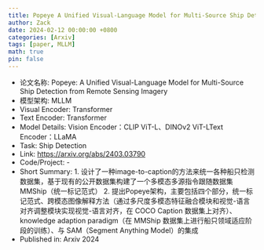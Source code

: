 ```yaml
---
title: Popeye A Unified Visual-Language Model for Multi-Source Ship Detection from Remote Sensing Imagery
author: Zack
date: 2024-02-12 00:00:00 +0800
categories: [Arxiv]
tags: [paper, MLLM]
math: true
pin: false
---
```

- 论文名称: Popeye: A Unified Visual-Language Model for Multi-Source Ship Detection from Remote Sensing Imagery
- 模型架构: MLLM
- Visual Encoder: Transformer
- Text Encoder: Transformer
- Model Details: Vision Encoder：CLIP ViT-L、DINOv2 ViT-LText Encoder：LLaMA
- Task: Ship Detection
- Link: https://arxiv.org/abs/2403.03790
- Code/Project: -
- Short Summary: 1. 设计了一种image-to-caption的方法来统一各种船只检测数据集，基于现有的公开数据集构建了一个多模态多源指令跟随数据集MMShip（统一标记范式）  2. 提出Popeye架构，主要包括四个部分，统一标记范式、跨模态图像解释方法（通过多尺度多模态特征融合模块和视觉-语言对齐调整模块实现视觉-语言对齐，在 COCO Caption 数据集上对齐）、knowledge adaption paradigm（在 MMShip 数据集上进行船只领域适应阶段的训练）、与 SAM（Segment Anything Model）的集成
- Published in: Arxiv 2024
